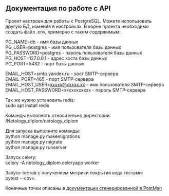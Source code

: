 ## Документация по работе с API

Проект настроен для работы с PostgreSQL. Можете использовать другую БД, изменив в настройках.
В корне проекта необходимо создать файл .env, примерно с таким содержимым:

PG_NAME=db - имя базы данных  
PG_USER=postgres - имя пользователя базы данных  
PG_PASSWORD=postgres - пароль пользователя базы данных  
PG_HOST=127.0.0.1 - адрес хоста базы данных  
PG_PORT=5432 - порт базы данных  

EMAIL_HOST=smtp.yandex.ru - хост SMTP-сервера  
EMAIL_PORT=465 - порт SMTP-сервера  
EMAIL_HOST_USER=xxxxx@xxxxx.xx - имя пользователя SMTP-сервера  
EMAIL_HOST_PASSWORD=xxxxxxxxxxx - пароль SMTP-сервера  

Так же нужно установить redis:  
sudo apt install redis

Команды выполнять относительно директории:  
/Netology_diplom/netology_diplom

Для запуска выполните команды:  
python manage.py makemigrations  
python manage.py migrate  
python manage.py runserver

Запуск celery:  
celery -A netology_diplom.celeryapp worker  

Запуск тестов с получением метрики покрытия кода тестами:  
pytest --cov=.

Конечные точки описаны в [документации сгенерированной в PostMan](https://documenter.getpostman.com/view/39161558/2sAY55adNw)


